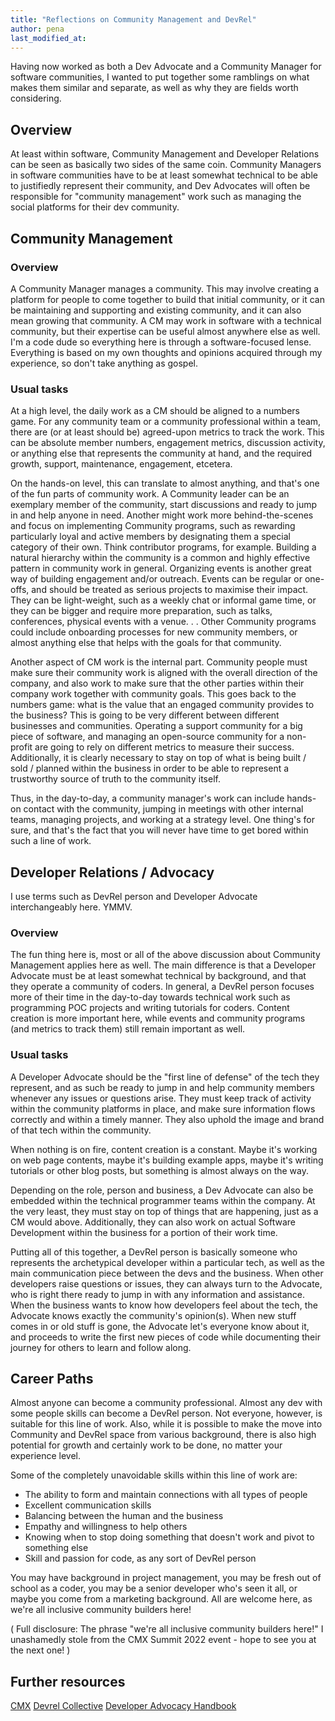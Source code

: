 ```yaml
---
title: "Reflections on Community Management and DevRel"
author: pena
last_modified_at:
---  
```


Having now worked as both a Dev Advocate and a Community Manager for software communities, I wanted to put together some ramblings on what makes them similar and separate, as well as why they are fields worth considering.


## Overview

At least within software, Community Management and Developer Relations can be seen as basically two sides of the same coin. Community Managers in software communities have to be at least somewhat technical to be able to justifiedly represent their community, and Dev Advocates will often be responsible for "community management" work such as managing the social platforms for their dev community.

## Community Management

### Overview

A Community Manager manages a community. This may involve creating a platform for people to come together to build that initial community, or it can be maintaining and supporting and existing community, and it can also mean growing that community. A CM may work in software with a technical community, but their expertise can be useful almost anywhere else as well. I'm a code dude so everything here is through a software-focused lense. Everything is based on my own thoughts and opinions acquired through my experience, so don't take anything as gospel.

### Usual tasks

At a high level, the daily work as a CM should be aligned to a numbers game. For any community team or a community professional within a team, there are (or at least should be) agreed-upon metrics to track the work. This can be absolute member numbers, engagement metrics, discussion activity, or anything else that represents the community at hand, and the required growth, support, maintenance, engagement, etcetera.

On the hands-on level, this can translate to almost anything, and that's one of the fun parts of community work. A Community leader can be an exemplary member of the community, start discussions and ready to jump in and help anyone in need. Another might work more behind-the-scenes and focus on implementing Community programs, such as rewarding particularly loyal and active members by designating them a special category of their own. Think contributor programs, for example. Building a natural hierarchy within the community is a common and highly effective pattern in community work in general. Organizing events is another great way of building engagement and/or outreach. Events can be regular or one-offs, and should be treated as serious projects to maximise their impact. They can be light-weight, such as a weekly chat or informal game time, or they can be bigger and require more preparation, such as talks, conferences, physical events with a venue. . . Other Community programs could include onboarding processes for new community members, or almost anything else that helps with the goals for that community.

Another aspect of CM work is the internal part. Community people must make sure their community work is aligned with the overall direction of the company, and also work to make sure that the other parties within their company work together with community goals. This goes back to the numbers game: what is the value that an engaged community provides to the business? This is going to be very different between different businesses and communities. Operating a support community for a big piece of software, and managing an open-source community for a non-profit are going to rely on different metrics to measure their success.  Additionally, it is clearly necessary to stay on top of what is being built / sold / planned within the business in order to be able to represent a trustworthy source of truth to the community itself.

Thus, in the day-to-day, a community manager's work can include hands-on contact with the community, jumping in meetings with other internal teams, managing projects, and working at a strategy level. One thing's for sure, and that's the fact that you will never have time to get bored within such a line of work. 

## Developer Relations / Advocacy

I use terms such as DevRel person and Developer Advocate interchangeably here. YMMV.

### Overview

The fun thing here is, most or all of the above discussion about Community Management applies here as well. The main difference is that a Developer Advocate must be at least somewhat technical by background, and that they operate a community of coders. In general, a DevRel person focuses more of their time in the day-to-day towards technical work such as programming POC projects and writing tutorials for coders. Content creation is more important here, while events and community programs (and metrics to track them) still remain important as well.

### Usual tasks

A Developer Advocate should be the "first line of defense" of the tech they represent, and as such be ready to jump in and help community members whenever any issues or questions arise. They must keep track of activity within  the community platforms in place, and make sure information flows correctly and within a timely manner. They also uphold the image and brand of that tech within the community.

When nothing is on fire, content creation is a constant. Maybe it's working on web page contents, maybe it's building example apps, maybe it's writing tutorials or other blog posts, but something is almost always on the way.

Depending on the role, person and business, a Dev Advocate can also be embedded within the technical programmer teams within the company. At the very least, they must stay on top of things that are happening, just as a CM would above. Additionally, they can also work on actual Software Development within the business for a portion of their work time.

Putting all of this together, a DevRel person is basically someone who represents the archetypical developer within a particular tech, as well as the main communication piece between the devs and the business. When other developers raise questions or issues, they can always turn to the Advocate, who is right there ready to jump in with any  information and assistance. When the business wants to know how developers feel about the tech, the Advocate knows exactly the community's opinion(s). When new stuff comes in or old stuff is gone, the Advocate let's everyone know about it, and proceeds to write the first new pieces of code while documenting their journey for others to learn and follow along.

## Career Paths

Almost anyone can become a community professional. Almost any dev with some people skills can become a DevRel person. Not everyone, however, is suitable for this line of work. Also, while it is possible to make the move into Community and DevRel space from various background, there is also high potential for growth and certainly work to be done, no matter your experience level. 

Some of the completely unavoidable skills within this line of work are:
* The ability to form and maintain  connections with all types of people
* Excellent communication skills
* Balancing between the human and the business
* Empathy and willingness to help others
* Knowing when to stop doing something that doesn't work and pivot to something else
* Skill and passion for code, as any sort of DevRel person

You may have background in project management, you may be fresh out of school as a coder, you may be a senior developer who's seen it all, or maybe you come from a marketing background. All are welcome here, as we're all inclusive community builders here! 

( Full disclosure: The phrase "we're all inclusive community builders here!" I unashamedly stole from the CMX Summit 2022 event - hope to see you at the next one! )


## Further resources

[CMX](https://cmxhub.com/)
[Devrel Collective](https://devrelcollective.fun/)
[Developer Advocacy Handbook](https://developer-advocacy.com/)
